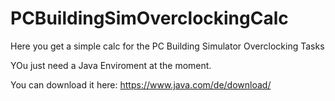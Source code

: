 # PCBuildingSimOverclockingCalc
Here you get a simple calc for the PC Building Simulator Overclocking Tasks

YOu just need a Java Enviroment at the moment.

You can download it here:
https://www.java.com/de/download/
